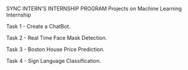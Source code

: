SYNC INTERN'S INTERNSHIP PROGRAM
Projects on Machine Learning Internship

Task 1 - Create a ChatBot.

Task 2 - Real Time Face Mask Detection.

Task 3 - Boston House Price Prediction.

Task 4 - Sign Language Classification.
